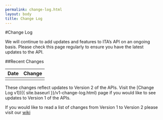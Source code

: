 ```yaml
---
permalink: change-log.html
layout: body
title: Change Log
---
```


#Change Log

We will continue to add updates and features to ITA’s API on an ongoing basis.  Please check this page regularly to ensure you have the latest updates to the API.

##Recent Changes

| Date            | Change                                                     |
| --------------- | --------------------------------------------------------------- |
|       |  |

These changes reflect updates to Version 2 of the APIs.  Visit the [Change Log v1]({{ site.baseurl }}/v1-change-log.html) page if you would like to see updates to Version 1 of the APIs.

If you would like to read a list of changes from Version 1 to Version 2 please visit our [wiki](https://github.com/InternationalTradeAdministration/developerportal/wiki/Version-2-of-ITA%E2%80%99s-Data-Services-Platform-Released)







